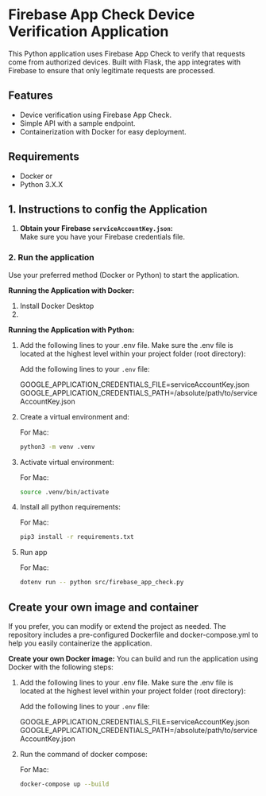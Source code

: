# Firebase App Check Device Verification Application

This Python application uses Firebase App Check to verify that requests come from authorized devices. Built with Flask, the app integrates with Firebase to ensure that only legitimate requests are processed.

## Features

- Device verification using Firebase App Check.
- Simple API with a sample endpoint.
- Containerization with Docker for easy deployment.

## Requirements

- Docker
or
- Python 3.X.X



## 1. Instructions to config the Application

1. **Obtain your Firebase `serviceAccountKey.json`:**  
   Make sure you have your Firebase credentials file.


### 2. Run the application 
Use your preferred method (Docker or Python) to start the application.

**Running the Application with Docker:**
1. Install Docker Desktop
2. 


**Running the Application with Python:**
1. Add the following lines to your .env file. Make sure the .env file is located at the highest level within your project folder (root directory):
   
   Add the following lines to your `.env` file:

   GOOGLE_APPLICATION_CREDENTIALS_FILE=serviceAccountKey.json
   GOOGLE_APPLICATION_CREDENTIALS_PATH=/absolute/path/to/serviceAccountKey.json

2. Create a virtual environment and:
   
   For Mac:
   ```bash
   python3 -m venv .venv
   ```
3. Activate virtual environment:
   
   For Mac:
   ```bash
   source .venv/bin/activate 
   ```
4. Install all python requirements:
   
   For Mac:
   ```bash
   pip3 install -r requirements.txt 
   ```
5. Run app
   
   For Mac:
   ```bash
   dotenv run -- python src/firebase_app_check.py
   ```
   
## Create your own image and container
If you prefer, you can modify or extend the project as needed. The repository includes a pre-configured Dockerfile and docker-compose.yml to help you easily containerize the application.

**Create your own Docker image:**
You can build and run the application using Docker with the following steps:

1. Add the following lines to your .env file. Make sure the .env file is located at the highest level within your project folder (root directory):
   
   Add the following lines to your `.env` file:

   GOOGLE_APPLICATION_CREDENTIALS_FILE=serviceAccountKey.json
   GOOGLE_APPLICATION_CREDENTIALS_PATH=/absolute/path/to/serviceAccountKey.json

2. Run the command of docker compose:
   
   For Mac:
   ```bash
   docker-compose up --build
   ```
